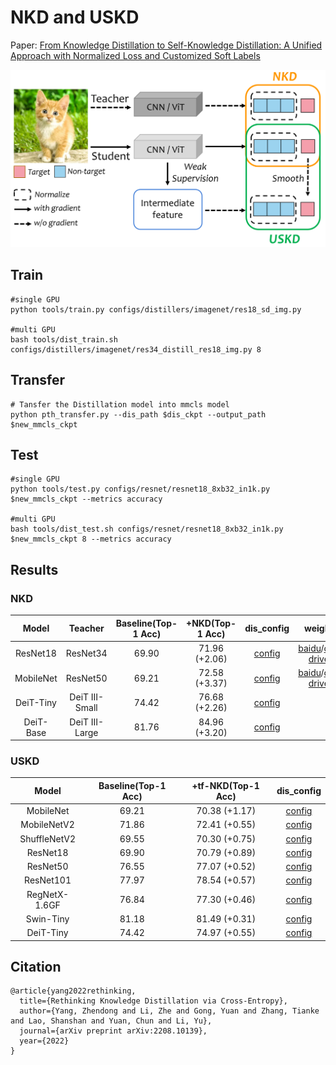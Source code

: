 # NKD and USKD
Paper: [From Knowledge Distillation to Self-Knowledge Distillation: A Unified Approach with Normalized Loss and Customized Soft Labels](https://arxiv.org/abs/2303.13005)

![architecture](imgs/architecture.jpg)

## Train

```
#single GPU
python tools/train.py configs/distillers/imagenet/res18_sd_img.py

#multi GPU
bash tools/dist_train.sh configs/distillers/imagenet/res34_distill_res18_img.py 8
```

## Transfer
```
# Tansfer the Distillation model into mmcls model
python pth_transfer.py --dis_path $dis_ckpt --output_path $new_mmcls_ckpt
```
## Test

```
#single GPU
python tools/test.py configs/resnet/resnet18_8xb32_in1k.py $new_mmcls_ckpt --metrics accuracy

#multi GPU
bash tools/dist_test.sh configs/resnet/resnet18_8xb32_in1k.py $new_mmcls_ckpt 8 --metrics accuracy
```

## Results
### NKD
|  Model   | Teacher  | Baseline(Top-1 Acc) | +NKD(Top-1 Acc) |                            dis_config                            | weight |
| :------: | :-------: | :----------------: | :------------: | :----------------------------------------------------------: | :--: |
|   ResNet18   | ResNet34 |        69.90        |      71.96 (+2.06)      | [config](https://github.com/yzd-v/cls_KD/blob/master/configs/distillers/imagenet/res34_distill_res18_img.py) | [baidu](https://pan.baidu.com/s/1u82mk5SWYLxin6AKv9fPPw?pwd=sodb)/[one drive](https://1drv.ms/u/s!Ah7OVljahSArnWB-ra7Zwe1T7SNO?e=iQhdde) |
| MobileNet | ResNet50 |        69.21        |      72.58 (+3.37)      | [config](https://github.com/yzd-v/cls_KD/blob/master/configs/distillers/imagenet/res50_distill_mv1_img.py) | [baidu](https://pan.baidu.com/s/1uENiLmj5HpYyLY0dTkeeMg?pwd=paak)/[one drive](https://1drv.ms/u/s!Ah7OVljahSArnVoW0JxXFAZXVoOf?e=yKaAba) |
| DeiT-Tiny | DeiT III-Small |        74.42        |      76.68 (+2.26)      | [config](https://github.com/yzd-v/cls_KD/blob/master/configs/distillers/imagenet/deit-s3_distill_deit-t_img.py) |  |
| DeiT-Base | DeiT III-Large |        81.76        |      84.96 (+3.20)      | [config](https://github.com/yzd-v/cls_KD/blob/master/configs/distillers/imagenet/deit-s3_distill_deit-t_img.py) |  |

### USKD
|  Model   | Baseline(Top-1 Acc) | +tf-NKD(Top-1 Acc) |                            dis_config                            |
| :------: | :----------------: | :------------: | :----------------------------------------------------------: |
| MobileNet |        69.21        |      70.38 (+1.17)      | [config](https://github.com/yzd-v/cls_KD/blob/master/configs/distillers/imagenet/mv1_sd_img.py) |
| MobileNetV2 |        71.86        |      72.41 (+0.55)      | [config](https://github.com/yzd-v/cls_KD/blob/master/configs/distillers/imagenet/mv2_sd_img.py) |
| ShuffleNetV2 |        69.55        |      70.30 (+0.75)      | [config](https://github.com/yzd-v/cls_KD/blob/master/configs/distillers/imagenet/mv1_sd_img.py) |
|   ResNet18   |        69.90        |      70.79 (+0.89)      | [config](https://github.com/yzd-v/cls_KD/blob/master/configs/distillers/imagenet/res18_sd_img.py) |
|   ResNet50   |        76.55        |      77.07 (+0.52)      | [config](https://github.com/yzd-v/cls_KD/blob/master/configs/distillers/imagenet/res50_sd_img.py) |
|   ResNet101   |        77.97        |      78.54 (+0.57)      | [config](https://github.com/yzd-v/cls_KD/blob/master/configs/distillers/imagenet/res101_sd_img.py) |
|   RegNetX-1.6GF   |        76.84        |      77.30 (+0.46)      | [config](https://github.com/yzd-v/cls_KD/blob/master/configs/distillers/imagenet/res101_sd_img.py) |
|   Swin-Tiny   |        81.18        |      81.49 (+0.31)      | [config](https://github.com/yzd-v/cls_KD/blob/master/configs/distillers/imagenet/swin-t_sd_img.py) |
|   DeiT-Tiny   |        74.42        |      74.97 (+0.55)      | [config](https://github.com/yzd-v/cls_KD/blob/master/configs/distillers/imagenet/deit-t_sd_img.py) |

## Citation
```
@article{yang2022rethinking,
  title={Rethinking Knowledge Distillation via Cross-Entropy},
  author={Yang, Zhendong and Li, Zhe and Gong, Yuan and Zhang, Tianke and Lao, Shanshan and Yuan, Chun and Li, Yu},
  journal={arXiv preprint arXiv:2208.10139},
  year={2022}
}
```
